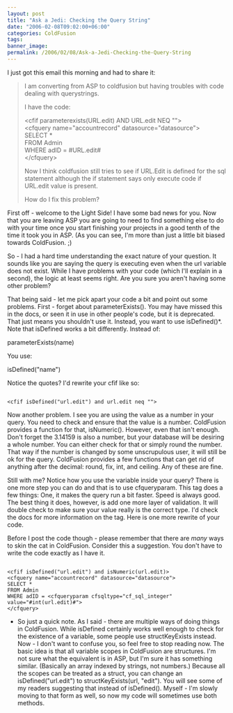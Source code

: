 ```yaml
---
layout: post
title: "Ask a Jedi: Checking the Query String"
date: "2006-02-08T09:02:00+06:00"
categories: ColdFusion 
tags: 
banner_image: 
permalink: /2006/02/08/Ask-a-Jedi-Checking-the-Query-String
---
```


I just got this email this morning and had to share it:

<blockquote>
I am converting from ASP to coldfusion but having troubles with code dealing with querystrings. 

I have the code: 

&lt;cfif parameterexists(URL.edit) AND URL.edit NEQ ""&gt;<br>
&lt;cfquery name="accountrecord" datasource="datasource"&gt;<br>
SELECT * <br>
FROM Admin<br>
WHERE adID = #URL.edit#<br>
&lt;/cfquery&gt;

Now I think coldfusion still tries to see if URL.Edit is defined for the sql statement although the if statement says only execute code if URL.edit value is present. 

How do I fix this problem? 
</blockquote>

First off - welcome to the Light Side! I have some bad news for you. Now that you are leaving ASP you are going to need to find something else to do with your time once you start finishing your projects in a good tenth of the time it took you in ASP. (As you can see, I'm more than just a little bit biased towards ColdFusion. ;)

So - I had a hard time understanding the exact nature of your question. It sounds like you are saying the query is executing even when the url variable does not exist. While I have problems with your code (which I'll explain in a second), the logic at least seems right. Are you sure you aren't having some other problem? 

That being said - let me pick apart your code a bit and point out some problems. First - forget about parameterExists(). You may have missed this in the docs, or seen it in use in other people's code, but it is deprecated. That just means you shouldn't use it. Instead, you want to use isDefined()*. Note that isDefined works a bit differently. Instead of:

parameterExists(name)

You use:

isDefined("name")

Notice the quotes? I'd rewrite your cfif like so:

<code>
&lt;cfif isDefined("url.edit") and url.edit neq ""&gt;
</code>

Now another problem. I see you are using the value as a number in your query. You need to check and ensure that the value is a number. ColdFusion provides a function for that, isNumeric(). However, even that isn't enough. Don't forget the 3.14159 is also a number, but your database will be desiring a whole number. You can either check for that or simply round the number. That way if the number is changed by some unscrupulous user, it will still be ok for the query. ColdFusion provides a few functions that can get rid of anything after the decimal: round, fix, int, and ceiling. Any of these are fine. 

Still with me? Notice how you use the variable inside your query? There is one more step you can do and that is to use cfqueryparam. This tag does a few things: One, it makes the query run a bit faster. Speed is always good. The best thing it does, however, is add one more layer of validation. It will double check to make sure your value really is the correct type. I'd check the docs for more information on the tag. Here is one more rewrite of your code. 

Before I post the code though - please remember that there are <i>many</i> ways to skin the cat in ColdFusion. Consider this a suggestion. You don't have to write the code exactly as I have it. 

<code>
&lt;cfif isDefined("url.edit") and isNumeric(url.edit)&gt;
&lt;cfquery name="accountrecord" datasource="datasource"&gt;
SELECT * 
FROM Admin
WHERE adID = &lt;cfqueryparam cfsqltype="cf_sql_integer" value="#int(url.edit)#"&gt;
&lt;/cfquery&gt;
</code>

* So just a quick note. As I said - there are multiple ways of doing things in ColdFusion. While isDefined certainly works well enough to check for the existence of a variable, some people use structKeyExists instead. Now - I don't want to confuse you, so feel free to stop reading now. The basic idea is that all variable scopes in ColdFusion are structures. I'm not sure what the equivalent is in ASP, but I'm sure it has something similar. (Basically an array indexed by strings, not numbers.) Because all  the scopes can be treated as a struct, you can change an isDefined("url.edit") to structKeyExists(url, "edit"). You will see some of my readers suggesting that instead of isDefined(). Myself - I'm slowly moving to that form as well, so now my code will sometimes use both methods.